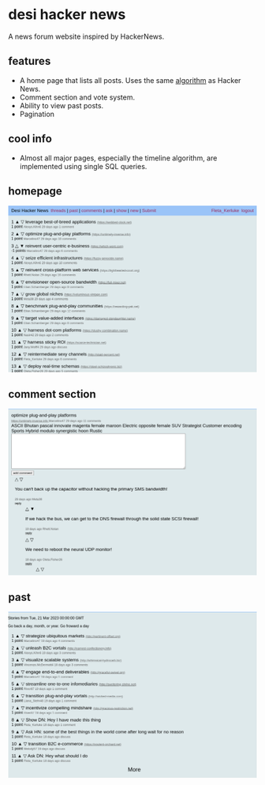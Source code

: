 # desi hacker news

A news forum website inspired by HackerNews.

## features

- A home page that lists all posts. Uses the same [algorithm](https://news.ycombinator.com/newsfaq.html) as Hacker News.
- Comment section and vote system.
- Ability to view past posts.
- Pagination

## cool info

- Almost all major pages, especially the timeline algorithm, are implemented using single SQL queries.

## homepage

![Homepage](/public/assets/homepage.png)

## comment section

![Comments](/public/assets/comments.png)

## past

![Past](/public/assets/past.png)
